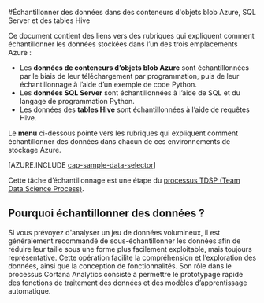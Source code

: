 <properties 
	pageTitle="Échantillonner des données dans des conteneurs d'objets blob Azure, SQL Server et des tables Hive | Microsoft Azure" 
	description="Comment explorer les données stockées dans différents environnements Azure." 
	services="machine-learning" 
	documentationCenter="" 
	authors="bradsev" 
	manager="jhubbard" 
	editor="cgronlun" />

<tags 
	ms.service="machine-learning" 
	ms.workload="data-services" 
	ms.tgt_pltfrm="na" 
	ms.devlang="na" 
	ms.topic="article" 
	ms.date="09/19/2016" 
	ms.author="fashah;garye;bradsev" />

#<a name="heading"></a>Échantillonner des données dans des conteneurs d'objets blob Azure, SQL Server et des tables Hive

Ce document contient des liens vers des rubriques qui expliquent comment échantillonner les données stockées dans l’un des trois emplacements Azure :

- Les **données de conteneurs d’objets blob Azure** sont échantillonnées par le biais de leur téléchargement par programmation, puis de leur échantillonnage à l’aide d’un exemple de code Python.
- Les **données SQL Server** sont échantillonnées à l’aide de SQL et du langage de programmation Python.
- Les données des **tables Hive** sont échantillonnées à l’aide de requêtes Hive.

Le **menu** ci-dessous pointe vers les rubriques qui expliquent comment échantillonner des données dans chacun de ces environnements de stockage Azure.

[AZURE.INCLUDE [cap-sample-data-selector](../../includes/cap-sample-data-selector.md)]

Cette tâche d’échantillonnage est une étape du [processus TDSP (Team Data Science Process)](https://azure.microsoft.com/documentation/learning-paths/cortana-analytics-process/).

## Pourquoi échantillonner des données ?

Si vous prévoyez d'analyser un jeu de données volumineux, il est généralement recommandé de sous-échantillonner les données afin de réduire leur taille sous une forme plus facilement exploitable, mais toujours représentative. Cette opération facilite la compréhension et l’exploration des données, ainsi que la conception de fonctionnalités. Son rôle dans le processus Cortana Analytics consiste à permettre le prototypage rapide des fonctions de traitement des données et des modèles d’apprentissage automatique.

<!---HONumber=AcomDC_0921_2016-->